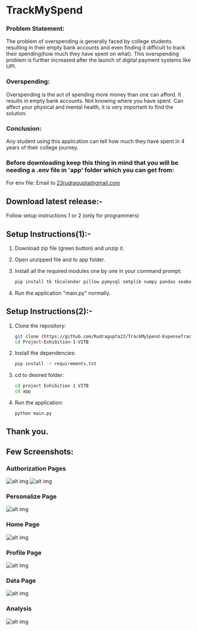 # TrackMySpend

### Problem Statement:
The problem of overspending is generally faced by college students 
resulting in their empty bank accounts and even finding it difficult to track 
their spending(how much they have spent on what). This overspending problem 
is further increased after the launch of digital payment systems like UPI.

### Overspending:
Overspending is the act of spending more money than one can afford. 
It results in empty bank accounts. Not knowing where you have spent.
Can affect your physical and mental health, it is very important to find the solution.

### Conclusion:
Any student using this application can tell how much they have 
spent in 4 years of their college journey.

### Before downloading keep this thing in mind that you will be needing a .env file in 'app' folder which you can get from:
For env file: Email to 23rudragupta@gmail.com

## Download latest release:- 
Follow setup instructions 1 or 2
(only for programmers)

## Setup Instructions(1):-
1. Download zip file (green button) and unzip it.

2. Open unzipped file and to app folder.

3. Install all the required modules one by one in your command prompt:
   ```sh
   pip install tk tkcalendar pillow pymysql smtplib numpy pandas seaborn matplotlib dotenv python-dotenv cryptography

4. Run the application "main.py" normally.

## Setup Instructions(2):-
1. Clone the repository:
   ```sh 
   git clone (https://github.com/Rudragupta23/TrackMySpend-ExpenseTracker.git)
   cd Project-Exhibition-1-VITB
   
2. Install the dependencies:
   ```sh
   pip install -r requirements.txt
   
3. cd to desired folder:
    ```sh
   cd project Exhibition 1 VITB
   cd app
   
4. Run the application:
   ```sh
   python main.py

## Thank you.

## Few Screenshots:
### Authorization Pages
![alt img](assets/1.png) ![alt img](assets/1-1.png)
### Personalize Page
![alt img](assets/2.jpg)
### Home Page
![alt img](assets/3.png)
### Profile Page
![alt img](assets/9.1.png)
### Data Page
![alt img](assets/5.png)
### Analysis
![alt img](assets/8.png)
